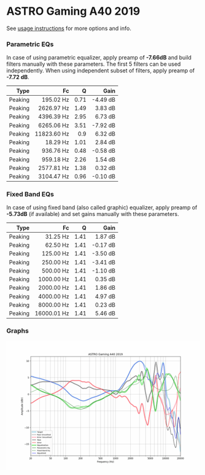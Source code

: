 # ASTRO Gaming A40 2019
See [usage instructions](https://github.com/jaakkopasanen/AutoEq#usage) for more options and info.

### Parametric EQs
In case of using parametric equalizer, apply preamp of **-7.66dB** and build filters manually
with these parameters. The first 5 filters can be used independently.
When using independent subset of filters, apply preamp of **-7.72 dB**.

| Type    | Fc          |    Q | Gain     |
|--------:|------------:|-----:|---------:|
| Peaking | 195.02 Hz   | 0.71 | -4.49 dB |
| Peaking | 2626.97 Hz  | 1.49 | 3.83 dB  |
| Peaking | 4396.39 Hz  | 2.95 | 6.73 dB  |
| Peaking | 6265.06 Hz  | 3.51 | -7.92 dB |
| Peaking | 11823.60 Hz | 0.9  | 6.32 dB  |
| Peaking | 18.29 Hz    | 1.01 | 2.84 dB  |
| Peaking | 936.76 Hz   | 0.48 | -0.58 dB |
| Peaking | 959.18 Hz   | 2.26 | 1.54 dB  |
| Peaking | 2577.81 Hz  | 1.38 | 0.32 dB  |
| Peaking | 3104.47 Hz  | 0.96 | -0.10 dB |

### Fixed Band EQs
In case of using fixed band (also called graphic) equalizer, apply preamp of **-5.73dB**
(if available) and set gains manually with these parameters.

| Type    | Fc          |    Q | Gain     |
|--------:|------------:|-----:|---------:|
| Peaking | 31.25 Hz    | 1.41 | 1.87 dB  |
| Peaking | 62.50 Hz    | 1.41 | -0.17 dB |
| Peaking | 125.00 Hz   | 1.41 | -3.50 dB |
| Peaking | 250.00 Hz   | 1.41 | -3.41 dB |
| Peaking | 500.00 Hz   | 1.41 | -1.10 dB |
| Peaking | 1000.00 Hz  | 1.41 | 0.35 dB  |
| Peaking | 2000.00 Hz  | 1.41 | 1.86 dB  |
| Peaking | 4000.00 Hz  | 1.41 | 4.97 dB  |
| Peaking | 8000.00 Hz  | 1.41 | 0.23 dB  |
| Peaking | 16000.01 Hz | 1.41 | 5.46 dB  |

### Graphs
![](./ASTRO%20Gaming%20A40%202019.png)
